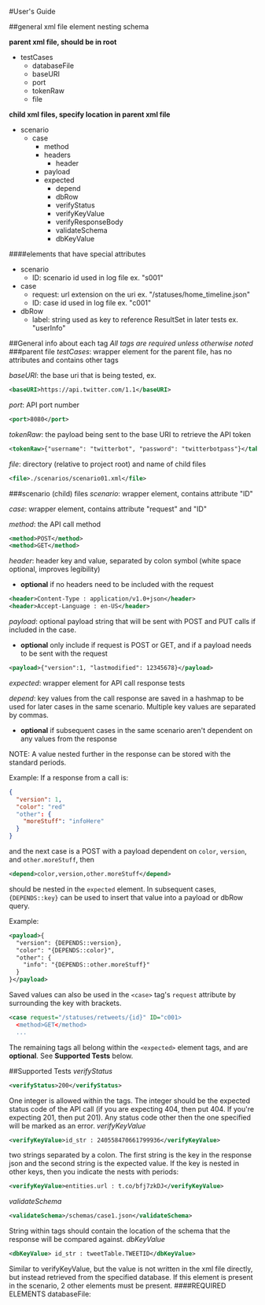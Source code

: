 #User's Guide

##general xml file element nesting schema

**parent xml file, should be in root**

- testCases
  - databaseFile
  - baseURI
  - port
  - tokenRaw
  - file

**child xml files, specify location in parent xml file**

- scenario
  - case
    - method
    - headers
      - header
    - payload
    - expected
      - depend
      - dbRow
      - verifyStatus
      - verifyKeyValue
      - verifyResponseBody
      - validateSchema
      - dbKeyValue

####elements that have special attributes

- scenario
  - ID: scenario id used in log file ex. "s001"
- case
  - request: url extension on the uri ex. "/statuses/home_timeline.json"
  - ID: case id used in log file ex. "c001"
- dbRow
  - label: string used as key to reference ResultSet in later tests ex. "userInfo"

##General info about each tag
*All tags are required unless otherwise noted*
###parent file
*testCases*: wrapper element for the parent file, has no attributes and contains other tags

*baseURI*: the base uri that is being tested, ex.

```XML
<baseURI>https://api.twitter.com/1.1</baseURI>
```

*port*: API port number

```XML
<port>8080</port>
```

*tokenRaw*: the payload being sent to the base URI to retrieve the API token

```XML
<tokenRaw>{"username": "twitterbot", "password": "twitterbotpass"}</takenRaw>
```

*file*: directory (relative to project root) and name of child files

```XML
<file>./scenarios/scenario01.xml</file>
```

###scenario (child) files
*scenario*: wrapper element, contains attribute "ID"

*case*: wrapper element, contains attribute "request" and "ID"

*method*: the API call method

```XML
<method>POST</method>
<method>GET</method>
```

*header*: header key and value, separated by colon symbol (white space optional, improves legibility)
- **optional** if no headers need to be included with the request

```XML
<header>Content-Type : application/v1.0+json</header>
<header>Accept-Language : en-US</header>
```

*payload*: optional payload string that will be sent with POST and PUT calls if included in the case.
- **optional** only include if request is POST or GET, and if a payload needs to be sent with the request

```XML
<payload>{"version":1, "lastmodified": 12345678}</payload>
```

*expected*: wrapper element for API call response tests

*depend*: key values from the call response are saved in a hashmap to be used for later cases in the same scenario. Multiple key values are separated by commas.
- **optional** if subsequent cases in the same scenario aren't dependent on any values from the response

NOTE: A value nested further in the response can be stored with the standard periods.

Example: If a response from a call is: 

```json
{
  "version": 1,
  "color": "red"
  "other": {
    "moreStuff": "infoHere"
  }
}
```

and the next case is a POST with a payload dependent on `color`, `version`, and `other.moreStuff`, then

```XML
<depend>color,version,other.moreStuff</depend>
```

should be nested in the `expected` element. In subsequent cases, `{DEPENDS::key}` can be used to insert that value into a payload or dbRow query.

Example:

```XML
<payload>{
  "version": {DEPENDS::version},
  "color": "{DEPENDS::color}",
  "other": {
    "info": "{DEPENDS::other.moreStuff}"
  }
}</payload>
```

Saved values can also be used in the `<case>` tag's `request` attribute by surrounding the key with brackets.

```XML
<case request="/statuses/retweets/{id}" ID="c001>
  <method>GET</method>
  ...
```

The remaining tags all belong within the `<expected>` element tags, and are **optional**. See **Supported Tests** below.

##Supported Tests
*verifyStatus*
```XML
<verifyStatus>200</verifyStatus>
```

One integer is allowed within the tags. The integer should be the expected status code of the API call (if you are expecting 404, then put 404. If you're expecting 201, then put 201). Any status code other then the one specified will be marked as an error.
*verifyKeyValue*
```XML
<verifyKeyValue>id_str : 240558470661799936</verifyKeyValue>
```

two strings separated by a colon. The first string is the key in the response json and the second string is the expected value. If the key is nested in other keys, then you indicate the nests with periods:

```XML
<verifyKeyValue>entities.url : t.co/bfj7zkDJ</verifyKeyValue>
```
*validateSchema*
```XML
<validateSchema>/schemas/case1.json</validateSchema>
```

String within tags should contain the location of the schema that the response will be compared against.
*dbKeyValue*
```XML
<dbKeyValue> id_str : tweetTable.TWEETID</dbKeyValue>
```

Similar to verifyKeyValue, but the value is not written in the xml file directly, but instead retrieved from the specified database. If this element is present in the scenario, 2 other elements must be present.
####REQUIRED ELEMENTS
databaseFile: 
